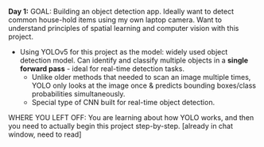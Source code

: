 **Day 1:** GOAL: Building an object detection app. Ideally want to detect common house-hold items using my own laptop camera. Want to understand principles of spatial learning and computer vision with this project.
* Using YOLOv5 for this project as the model: widely used object detection model. Can identify and classify multiple objects in a **single forward pass** - ideal for real-time detection tasks.
    * Unlike older methods that needed to scan an image multiple times, YOLO only looks at the image once & predicts bounding boxes/class probabilities simultaneously.
    * Special type of CNN built for real-time object detection. 

WHERE YOU LEFT OFF: You are learning about how YOLO works, and then you need to actually begin this project step-by-step. [already in chat window, need to read]